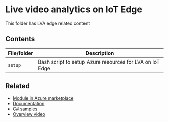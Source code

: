 # Live video analytics on IoT Edge

This folder has LVA edge related content

## Contents

| File/folder          | Description                                                   |
|----------------------|---------------------------------------------------------------|
| `setup`              | Bash script to setup Azure resources for LVA on IoT Edge      |

## Related

* [Module in Azure marketplace](https://azuremarketplace.microsoft.com/en-us/marketplace/apps/azure-media-services.live-video-analytics-edge?tab=Overview)
* [Documentation](https://docs.microsoft.com/en-us/azure/media-services/live-video-analytics-edge/overview)
* [C# samples](https://github.com/Azure-samples/live-video-analytics-iot-edge-csharp)
* [Overview video](https://azure.microsoft.com/en-us/resources/videos/live-video-analytics-demo/)
